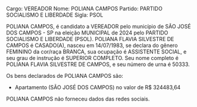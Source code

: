 Cargo: VEREADOR
Nome: POLIANA CAMPOS
Partido: PARTIDO SOCIALISMO E LIBERDADE
Sigla: PSOL

POLIANA CAMPOS, é candidato a VEREADOR pelo município de SÃO JOSÉ DOS CAMPOS - SP na eleição MUNICIPAL de 2024 pelo PARTIDO SOCIALISMO E LIBERDADE (PSOL).
POLIANA FLAVIA SILVESTRE DE CAMPOS é CASADO(A), nasceu em 14/07/1983, se declara do gênero FEMININO da cor/raça BRANCA, sua ocupação é ASSISTENTE SOCIAL, e seu grau de instrução é SUPERIOR COMPLETO.
Seu nome completo é POLIANA FLAVIA SILVESTRE DE CAMPOS, e seu número de urna é 50333.

Os bens declarados de POLIANA CAMPOS são: 
- Apartamento (SÃO JOSÉ DOS CAMPOS) no valor de R$ 324483,64

POLIANA CAMPOS não forneceu dados das redes sociais.